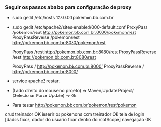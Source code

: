 ### Seguir os passos abaixo para configuração de proxy

* sudo gedit /etc/hosts
    127.0.0.1               pokemon.bb.com.br

* sudo gedit /etc/apache2/sites-enabled/000-default.conf
	ProxyPass 		  /pokemon/rest		http://pokemon.bb.com.br:8080/pokemon/rest
	ProxyPassReverse  /pokemon/rest		http://pokemon.bb.com.br:8080/pokemon/rest

	ProxyPass 		  /rest				http://pokemon.bb.com.br:8080/rest
	ProxyPassReverse  /rest				http://pokemon.bb.com.br:8080/rest

	ProxyPass 		  /					http://pokemon.bb.com.br:8000/
	ProxyPassReverse  /					http://pokemon.bb.com.br:8000/

* service apache2 restart

* (Lado direito do mouse no projeto) => Maven/Update Project/ (Selecionar Force Update) => Ok

* Para testar
    http://pokemon.bb.com.br/pokemon/rest/pokemon

crud treinador OK
inserir os pokemons com treinador OK
tela de login [dados fixos, dados do usuario ficar dentro do rootScope]
navegação OK

